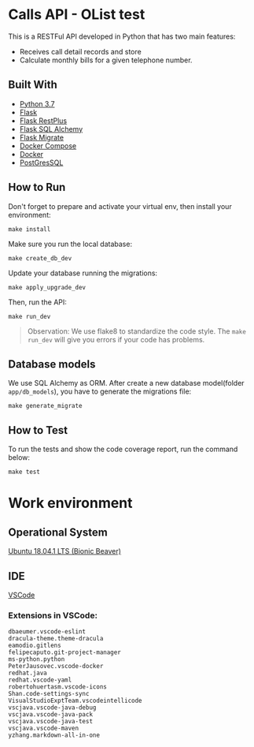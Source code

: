 # Calls API - OList test 
This is a RESTFul API developed in Python that has two main features:
- Receives call detail records and store 
- Calculate monthly bills for a given telephone number.

## Built With
- [Python 3.7](https://docs.python.org/3/whatsnew/3.7.html)
- [Flask](http://flask.pocoo.org/)
- [Flask RestPlus](http://flask-restplus.readthedocs.io/)
- [Flask SQL Alchemy](http://flask-sqlalchemy.pocoo.org/)
- [Flask Migrate](https://flask-migrate.readthedocs.io/en/latest/)
- [Docker Compose](https://docs.docker.com/compose/)
- [Docker](https://www.docker.com/)
- [PostGresSQL](https://www.postgresql.org/)

## How to **Run**

Don't forget to prepare and activate your virtual env, then install your environment:

```
make install
```

Make sure you run the local database:
```
make create_db_dev
```

Update your database running the migrations:
```
make apply_upgrade_dev 
```

Then, run the API:
```
make run_dev
```
> Observation: We use flake8 to standardize the code style. The `make run_dev` will give you errors if your code has problems.

## Database models
We use SQL Alchemy as ORM. 
After create a new database model(folder `app/db_models`), you have to generate the migrations file:
```
make generate_migrate
```

## How to **Test**

To run the tests and show the code coverage report, run the command below:

```
make test
```

# Work environment

## Operational System 

[Ubuntu 18.04.1 LTS (Bionic Beaver)
](http://releases.ubuntu.com/18.04/)

## IDE 

[VSCode](https://code.visualstudio.com/)

### Extensions in VSCode: 
``` 
dbaeumer.vscode-eslint
dracula-theme.theme-dracula
eamodio.gitlens
felipecaputo.git-project-manager
ms-python.python
PeterJausovec.vscode-docker
redhat.java
redhat.vscode-yaml
robertohuertasm.vscode-icons
Shan.code-settings-sync
VisualStudioExptTeam.vscodeintellicode
vscjava.vscode-java-debug
vscjava.vscode-java-pack
vscjava.vscode-java-test
vscjava.vscode-maven
yzhang.markdown-all-in-one
```